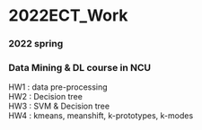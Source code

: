 # 2022ECT_Work
### 2022 spring
### Data Mining & DL course in NCU
HW1 : data pre-processing<br>
HW2 : Decision tree<br>
HW3 : SVM & Decision tree<br>
HW4 : kmeans, meanshift, k-prototypes, k-modes
